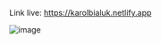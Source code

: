 Link live: https://karolbialuk.netlify.app

![image](https://github.com/karolbialuk/portfolioweb/assets/49475050/728801f0-9fb4-44bd-8644-a5e6adb57ec1)

